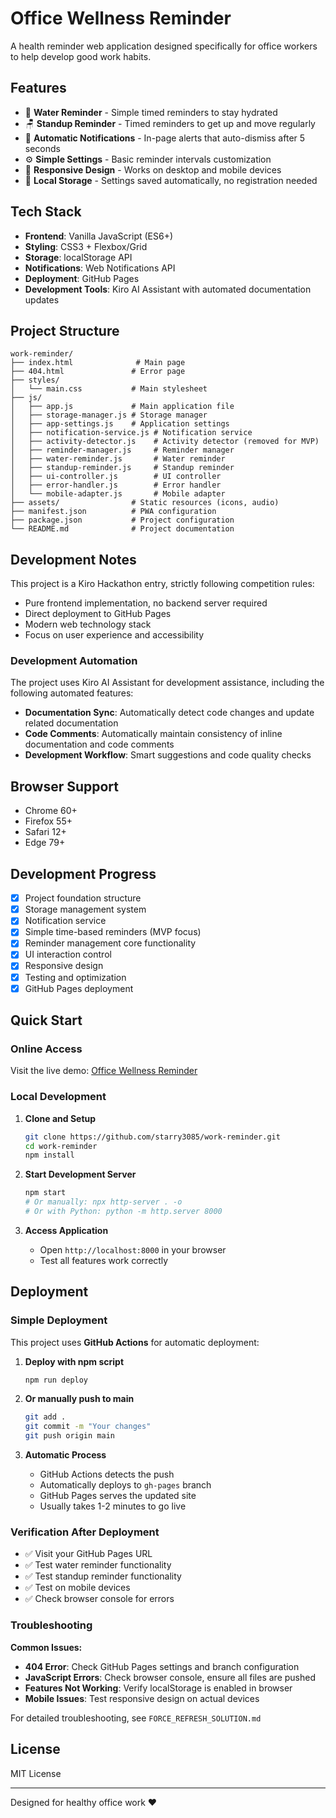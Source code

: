 # Office Wellness Reminder

A health reminder web application designed specifically for office workers to help develop good work habits.

## Features

- 🥤 **Water Reminder** - Simple timed reminders to stay hydrated
- 🪑 **Standup Reminder** - Timed reminders to get up and move regularly
- 🔔 **Automatic Notifications** - In-page alerts that auto-dismiss after 5 seconds
- ⚙️ **Simple Settings** - Basic reminder intervals customization
- 📱 **Responsive Design** - Works on desktop and mobile devices
- 💾 **Local Storage** - Settings saved automatically, no registration needed

## Tech Stack

- **Frontend**: Vanilla JavaScript (ES6+)
- **Styling**: CSS3 + Flexbox/Grid
- **Storage**: localStorage API
- **Notifications**: Web Notifications API
- **Deployment**: GitHub Pages
- **Development Tools**: Kiro AI Assistant with automated documentation updates

## Project Structure

```
work-reminder/
├── index.html              # Main page
├── 404.html               # Error page
├── styles/
│   └── main.css           # Main stylesheet
├── js/
│   ├── app.js             # Main application file
│   ├── storage-manager.js # Storage manager
│   ├── app-settings.js    # Application settings
│   ├── notification-service.js # Notification service
│   ├── activity-detector.js    # Activity detector (removed for MVP)
│   ├── reminder-manager.js     # Reminder manager
│   ├── water-reminder.js       # Water reminder
│   ├── standup-reminder.js     # Standup reminder
│   ├── ui-controller.js        # UI controller
│   ├── error-handler.js        # Error handler
│   └── mobile-adapter.js       # Mobile adapter
├── assets/                # Static resources (icons, audio)
├── manifest.json          # PWA configuration
├── package.json           # Project configuration
└── README.md              # Project documentation
```

## Development Notes

This project is a Kiro Hackathon entry, strictly following competition rules:
- Pure frontend implementation, no backend server required
- Direct deployment to GitHub Pages
- Modern web technology stack
- Focus on user experience and accessibility

### Development Automation

The project uses Kiro AI Assistant for development assistance, including the following automated features:
- **Documentation Sync**: Automatically detect code changes and update related documentation
- **Code Comments**: Automatically maintain consistency of inline documentation and code comments
- **Development Workflow**: Smart suggestions and code quality checks

## Browser Support

- Chrome 60+
- Firefox 55+
- Safari 12+
- Edge 79+

## Development Progress

- [x] Project foundation structure
- [x] Storage management system
- [x] Notification service
- [x] Simple time-based reminders (MVP focus)
- [x] Reminder management core functionality
- [x] UI interaction control
- [x] Responsive design
- [x] Testing and optimization
- [x] GitHub Pages deployment

## Quick Start

### Online Access
Visit the live demo: [Office Wellness Reminder](https://starry3085.github.io/work-reminder/)

### Local Development

1. **Clone and Setup**
   ```bash
   git clone https://github.com/starry3085/work-reminder.git
   cd work-reminder
   npm install
   ```

2. **Start Development Server**
   ```bash
   npm start
   # Or manually: npx http-server . -o
   # Or with Python: python -m http.server 8000
   ```

3. **Access Application**
   - Open `http://localhost:8000` in your browser
   - Test all features work correctly

## Deployment

### Simple Deployment

This project uses **GitHub Actions** for automatic deployment:

1. **Deploy with npm script**
   ```bash
   npm run deploy
   ```

2. **Or manually push to main**
   ```bash
   git add .
   git commit -m "Your changes"
   git push origin main
   ```

3. **Automatic Process**
   - GitHub Actions detects the push
   - Automatically deploys to `gh-pages` branch
   - GitHub Pages serves the updated site
   - Usually takes 1-2 minutes to go live

### Verification After Deployment

- ✅ Visit your GitHub Pages URL
- ✅ Test water reminder functionality
- ✅ Test standup reminder functionality  
- ✅ Test on mobile devices
- ✅ Check browser console for errors

### Troubleshooting

**Common Issues:**
- **404 Error**: Check GitHub Pages settings and branch configuration
- **JavaScript Errors**: Check browser console, ensure all files are pushed
- **Features Not Working**: Verify localStorage is enabled in browser
- **Mobile Issues**: Test responsive design on actual devices

For detailed troubleshooting, see `FORCE_REFRESH_SOLUTION.md`

## License

MIT License

---

Designed for healthy office work ❤️